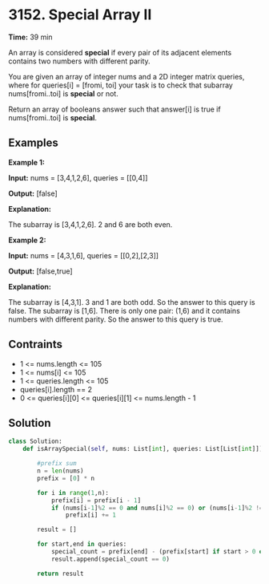 # 3152. Special Array II

**Time:** 39 min

An array is considered **special** if every pair of its adjacent elements contains two numbers with different parity.

You are given an array of integer nums and a 2D integer matrix queries, where for queries[i] = [fromi, toi] your task is to check that 
subarray
 nums[fromi..toi] is **special** or not.

Return an array of booleans answer such that answer[i] is true if nums[fromi..toi] is **special**.

## Examples

**Example 1:**

**Input:** nums = [3,4,1,2,6], queries = [[0,4]]

**Output:** [false]

**Explanation:**

The subarray is [3,4,1,2,6]. 2 and 6 are both even.

**Example 2:**

**Input:** nums = [4,3,1,6], queries = [[0,2],[2,3]]

**Output:** [false,true]

**Explanation:**

The subarray is [4,3,1]. 3 and 1 are both odd. So the answer to this query is false.
The subarray is [1,6]. There is only one pair: (1,6) and it contains numbers with different parity. So the answer to this query is true.

## Contraints

- 1 <= nums.length <= 105
- 1 <= nums[i] <= 105
- 1 <= queries.length <= 105
- queries[i].length == 2
- 0 <= queries[i][0] <= queries[i][1] <= nums.length - 1

## Solution

```python
class Solution:
    def isArraySpecial(self, nums: List[int], queries: List[List[int]]) -> List[bool]:

        #prefix sum
        n = len(nums)
        prefix = [0] * n

        for i in range(1,n):
            prefix[i] = prefix[i - 1]
            if (nums[i-1]%2 == 0 and nums[i]%2 == 0) or (nums[i-1]%2 != 0 and nums[i]%2 != 0):
                prefix[i] += 1

        result = []

        for start,end in queries:
            special_count = prefix[end] - (prefix[start] if start > 0 else 0)
            result.append(special_count == 0)      

        return result          
```
